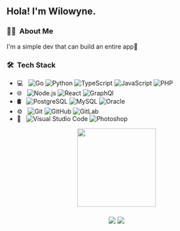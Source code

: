 <h2> Hola! I'm Wilowyne.</h2>

<h3> 👨‍💻 &nbsp;About Me </h3>

I'm a simple dev that can build an entire app🚀

<h3> 🛠 &nbsp;Tech Stack</h3>

- 💻 &nbsp;
  ![Go](https://img.shields.io/badge/-Golang-333333?style=flat&logo=go)
  ![Python](https://img.shields.io/badge/-Python-333333?style=flat&logo=python)
  ![TypeScript](https://img.shields.io/badge/-TypeScript-333333?style=flat&logo=typescript)
  ![JavaScript](https://img.shields.io/badge/-JavaScript-333333?style=flat&logo=javascript)
  ![PHP](https://img.shields.io/badge/-PHP-333333?style=flat&logo=php)
- 🌐 &nbsp;
  ![Node.js](https://img.shields.io/badge/-Node.js-333333?style=flat&logo=node.js)
  ![React](https://img.shields.io/badge/-React-333333?style=flat&logo=react)
  ![GraphQl](https://img.shields.io/badge/-GraphQl-333333?style=flat&logo=graphql)
- 🛢 &nbsp;
  ![PostgreSQL](https://img.shields.io/badge/-Postgres-333333?style=flat&logo=postgresql)
  ![MySQL](https://img.shields.io/badge/-MySQL-333333?style=flat&logo=mysql&logoColor=FFF)
  ![Oracle](https://img.shields.io/badge/-Oracle-333333?style=flat&logo=oracle&logoColor=F00)
- ⚙️ &nbsp;
  ![Git](https://img.shields.io/badge/-Git-333333?style=flat&logo=git)
  ![GitHub](https://img.shields.io/badge/-GitHub-333333?style=flat&logo=github)
  ![GitLab](https://img.shields.io/badge/-GitLab-333333?style=flat&logo=gitlab)
- 🔧 &nbsp;
  ![Visual Studio Code](https://img.shields.io/badge/-VS%20Code-333333?style=flat&logo=visual-studio-code&logoColor=007ACC)
  ![Photoshop](https://img.shields.io/badge/-Photoshop-333333?style=flat&logo=photoshop&logoColor=007ACC)


<p align="center">
<a href="https://github.com/wilo087">
  <img height="180em" src="https://github-readme-stats.vercel.app/api?username=wilo087&theme=vue&show_icons=true&include_all_commits=true&count_private=true&hide=issues,prs" />
</a>
</p>


<h3 align="center">
<a href="https://www.adityavsingh.com"><img src="https://img.shields.io/badge/-wilo087.github.io-3423A6?style=flat-square&logo=Google-Chrome&logoColor=white"/></a>
<a href="mailto:wilo0087@gmail.com"><img src="https://img.shields.io/badge/-wilo087@gmail.com-D14836?style=flat-square&logo=Gmail&logoColor=white"/></a>
</h3>

